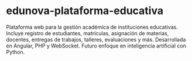 # edunova-plataforma-educativa
Plataforma web para la gestión académica de instituciones educativas. Incluye registro de estudiantes, matrículas, asignación de materias, docentes, entregas de trabajos, talleres, evaluaciones y más. Desarrollada en Angular, PHP y WebSocket. Futuro enfoque en inteligencia artificial con Python.
